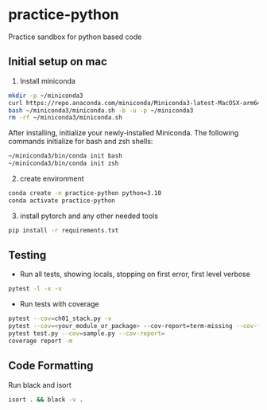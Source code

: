 # practice-python

Practice sandbox for python based code

## Initial setup on mac

1. Install miniconda

```bash
mkdir -p ~/miniconda3
curl https://repo.anaconda.com/miniconda/Miniconda3-latest-MacOSX-arm64.sh -o ~/miniconda3/miniconda.sh
bash ~/miniconda3/miniconda.sh -b -u -p ~/miniconda3
rm -rf ~/miniconda3/miniconda.sh
```

After installing, initialize your newly-installed Miniconda. The following commands initialize for bash and zsh shells:

```bash
~/miniconda3/bin/conda init bash
~/miniconda3/bin/conda init zsh
```

2. create environment

```bash
conda create -n practice-python python=3.10
conda activate practice-python
```

3. install pytorch and any other needed tools

```bash
pip install -r requirements.txt
```

## Testing

* Run all tests, showing locals, stopping on first error, first level verbose

```bash
pytest -l -x -v
```

* Run tests with coverage

```bash
pytest --cov=ch01_stack.py -v
pytest --cov=<your_module_or_package> --cov-report=term-missing --cov-fail-under=90
pytest test.py --cov=sample.py --cov-report=
coverage report -m
```

## Code Formatting

Run black and isort

```sh
isort . && black -v .
```
